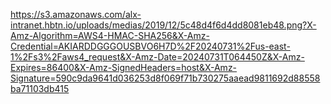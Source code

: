 https://s3.amazonaws.com/alx-intranet.hbtn.io/uploads/medias/2019/12/5c48d4f6d4dd8081eb48.png?X-Amz-Algorithm=AWS4-HMAC-SHA256&X-Amz-Credential=AKIARDDGGGOUSBVO6H7D%2F20240731%2Fus-east-1%2Fs3%2Faws4_request&X-Amz-Date=20240731T064450Z&X-Amz-Expires=86400&X-Amz-SignedHeaders=host&X-Amz-Signature=590c9da9641d036253d8f069f71b730275aaead9811692d88558ba71103db415
